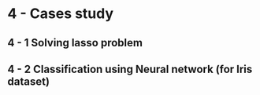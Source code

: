 # 4 - Cases study
## 4 - 1 Solving lasso problem
## 4 - 2 Classification using Neural network (for Iris dataset)
